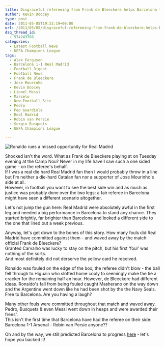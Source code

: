 ```yaml
---
title: Disgraceful refereeing from Frank de Bleeckere helps Barcelona to Wembley
author: Kevin Doocey
type: post
date: 2011-05-05T19:33:19+00:00
url: /2011/05/05/disgraceful-refereeing-from-frank-de-bleeckere-helps-barcelona-to-wembley/
dsq_thread_id:
  - 574243708
categories:
  - Latest Football News
  - UEFA Champions League
tags:
  - Alex Ferguson
  - Barcelona 1-1 Real Madrid
  - Football Digest
  - Football News
  - Frank de Bleeckere
  - Jose Mourinho
  - Kevin Doocey
  - Lionel Messi
  - Marcelo
  - New Football Site
  - Pedro
  - Pep Guardiola
  - Real Madrid
  - Robin van Persie
  - Sergio Busquets
  - UEFA Champions League

---
```

![Ronaldo rues a missed opportunity for Real Madrid](/uploads/2011/05/Cristiano-Ronaldo-Real-Madrid.jpg)

Shocked isn't the word. What as Frank de Bleeckere playing at on Tuesday evening at the Camp Nou? Never in my life have I saw such a one sided game - on the referee's behalf.   
If I was a real die hard Real Madrid fan then I would probably throw in a line but I'm neither a die-hard Catalan fan nor a supporter of Jose Mourinho's side at all.   
However, in football you want to see the best side win and as much as justice was probably done over the two legs: a fair referee in Barcelona might have seen a different scenario altogether.

Let's not jump the gun here: Real Madrid were absolutely awful in the first leg and needed a big performance in Barcelona to stand any chance. They started brightly, far brighter than Barcelona and looked a different side to the one that lined out a week previous.

Anyway, let's get down to the bones of this story. How many fouls did Real Madrid have committed against them - and waved away by the match official Frank de Bleeckere?   
Granted Carvalho was lucky to stay on the pitch, but his first 'foul' was nothing of the sorts.   
And most definitely did not derserve the yellow card he received.

Ronaldo was fouled on the edge of the box, the referee didn't blow - the ball fell through to Higuain who slotted home cooly to seemingly make the tie a cracker for the remaining half an hour. However, de Bleeckere had different ideas. Ronaldo's fall from being fouled caught Masherano on the way down and the Argentine went down like he had been shot by the the Navy Seals. Free to Barcelona. Are you having a laugh?

Many other fouls were committed throughout that match and waved away. Pedro, Busquets & even Messi went down in heaps and were awarded their frees'.   
This isn't the first time that Barcelona have had the referee on their side: Barcelona 1-1 Arsenal - Robin van Persie anyone??

Oh and by the way, we still predicted Barcelona to progress [here][2] - let's hope you backed it!

 [2]: http://www.footballdigest.org/2011/04/15/barcelona-vs-real-madrid-a-neutrals-dream/
